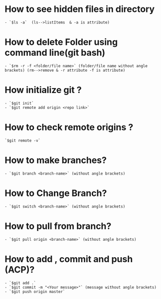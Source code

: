 # How to see hidden files in directory
    - `$ls -a`  (ls-->listItems  & -a is attribute)

# How to delete Folder using command line(git bash)
    - `$rm -r -f <folder/file name>` (folder/file name without angle brackets) (rm-->remove & -r attribute -f is attribute)

# How initialize git ?
    - `$git init`
    - `$git remote add origin <repo link>`

# How to check remote origins ?
    `$git remote -v`

# How to make branches?
    - `$git branch <branch-name>` (without angle brackets)

# How to Change Branch?
    - `$git switch <branch-name>` (without angle brackets)

# How to pull from branch?
    - `$git pull origin <branch-name>` (without angle brackets)

# How to add , commit and push (ACP)?
    - `$git add .`
    - `$git commit -m "<Your message>"` (message without angle brackets)
    - `$git push origin master`


